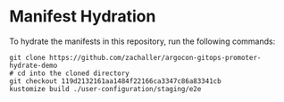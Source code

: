 # Manifest Hydration

To hydrate the manifests in this repository, run the following commands:

```shell
git clone https://github.com/zachaller/argocon-gitops-promoter-hydrate-demo
# cd into the cloned directory
git checkout 119d2132161aa1484f22166ca3347c86a83341cb
kustomize build ./user-configuration/staging/e2e
```
